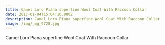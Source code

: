 ```yaml
---
title: Camel Loro Piana superfine Wool Coat With Raccoon Collar
date: 2017-01-04T15:04:10.000Z
description: Camel Loro Piana superfine Wool Coat With Raccoon Collar
image: /img/_mg_9728.jpg
---
```

Camel Loro Piana superfine Wool Coat With Raccoon Collar
